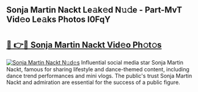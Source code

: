 ## Sonja Martin Nackt Le𝚊k𝚎d N𝚞𝚍e - Part-MvT Vid𝚎o Le𝚊ks Photos I0FqY

# <h2><a href="http://fb3tmo.evod.top/?m=Sonja+Martin+Nackt">🔗 👉🔴 Sonja Martin Nackt Vid𝚎o Ph𝚘t𝚘s</a></h2>

[![Sonja Martin Nackt N𝚞d𝚎s](https://i.imgur.com/8V9OHl7.gif)](http://fb3tmo.evod.top/?m=Sonja+Martin+Nackt)
Influential social media star Sonja Martin Nackt, famous for sharing lifestyle and dance-themed content, including dance trend performances and mini vlogs. The public's trust Sonja Martin Nackt and admiration are essential for the success of a public figure. 
